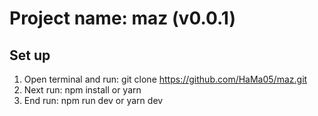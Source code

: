 # Project name: maz (v0.0.1)

## Set up
1. Open terminal and run: git clone https://github.com/HaMa05/maz.git
2. Next run: npm install or yarn
3. End run: npm run dev or yarn dev

